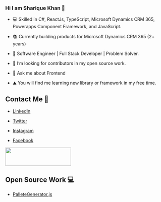 ### Hi I am Sharique Khan 👋
- 💻 Skilled in C#, ReactJs, TypeScript, Microsoft Dynamics CRM 365, Powerapps Component Framework, and JavaScript.

- 📚 Currently building products for Microsoft Dynamics CRM 365 (2+ years)

- 💪 Software Engineer | Full Stack Developer | Problem Solver.

- 👯 I’m looking for contributors in my open source work.

- 💬 Ask me about Frontend

- ⛰️ You will find me learning new library or framework in my free time.

## Contact Me :man:

- [LinkedIn](https://www.linkedin.com/in/sharique-khan-673551159/)

- [Twitter](https://twitter.com/Sharique_khan_)

- [Instagram](https://www.instagram.com/shariquepathan)

- [Facebook](https://www.facebook.com/shariqueofficial)

<a href="https://stackoverflow.com/users/10225494/sharique-khan"><img src="https://stackoverflow.com/users/flair/10225494.png?theme=dark" width="208" height="58" alt="" title="Sharique Khan at Stack Overflow"></a>

## Open Source Work 💻

- [PalleteGenerator.js](https://shariquekhan1997.github.io/PaletteGenerator.js/)

<!-- ## Referentials 🤝

- [Netflix starts at $2.99](https://accountbot.io/ref/bf94358f-3476-9776-d501-9e8508690425)

- [Cruncyroll starting at $1.99](https://accountbot.io/ref/bf94358f-3476-9776-d501-9e8508690425)

- [Grammarly and Skillshare starts at $4.99](https://accountbot.io/ref/bf94358f-3476-9776-d501-9e8508690425) -->

